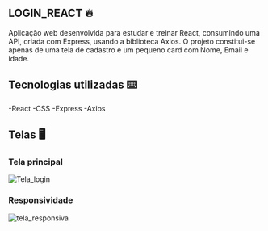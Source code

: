 ## LOGIN_REACT 🔥
Aplicação web desenvolvida para estudar e treinar React, consumindo uma API, criada com Express, usando a biblioteca Axios. O projeto constitui-se apenas de uma tela de cadastro e um pequeno card com Nome, Email e idade.

## Tecnologias utilizadas ⌨️

-React
-CSS
-Express
-Axios

## Telas 🖥️
### Tela principal
![Tela_login](https://github.com/user-attachments/assets/2b0bc511-bc36-409f-b4dd-2dcf9550da9e)

### Responsividade
![tela_responsiva](https://github.com/user-attachments/assets/3ceb9817-929b-4732-a6a3-d8fff0eb6c0c)
